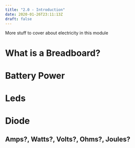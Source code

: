 ```yaml
---
title: "2.0 - Introduction"
date: 2020-01-26T23:11:13Z
draft: false
---
```


More stuff to cover about electricity in this module

# What is a Breadboard?

# Battery Power

# Leds

# Diode

## Amps?, Watts?, Volts?, Ohms?, Joules?
